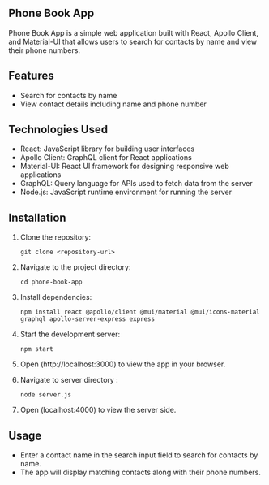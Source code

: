 ## Phone Book App

Phone Book App is a simple web application built with React, Apollo Client, and Material-UI that allows users to search for contacts by name and view their phone numbers.

## Features

- Search for contacts by name
- View contact details including name and phone number

## Technologies Used

- React: JavaScript library for building user interfaces
- Apollo Client: GraphQL client for React applications
- Material-UI: React UI framework for designing responsive web applications
- GraphQL: Query language for APIs used to fetch data from the server
- Node.js: JavaScript runtime environment for running the server

## Installation

1. Clone the repository:

   ```
   git clone <repository-url>
   ```

2. Navigate to the project directory:

   ```
   cd phone-book-app
   ```

3. Install dependencies:

   ```
   npm install react @apollo/client @mui/material @mui/icons-material graphql apollo-server-express express

   ```

4. Start the development server:

   ```
   npm start
   ```

5. Open (http://localhost:3000) to view the app in your browser.

   
6. Navigate to server directory :

   ```
   node server.js
   ```
7. Open (localhost:4000) to view the server side.

## Usage

- Enter a contact name in the search input field to search for contacts by name.
- The app will display matching contacts along with their phone numbers.
